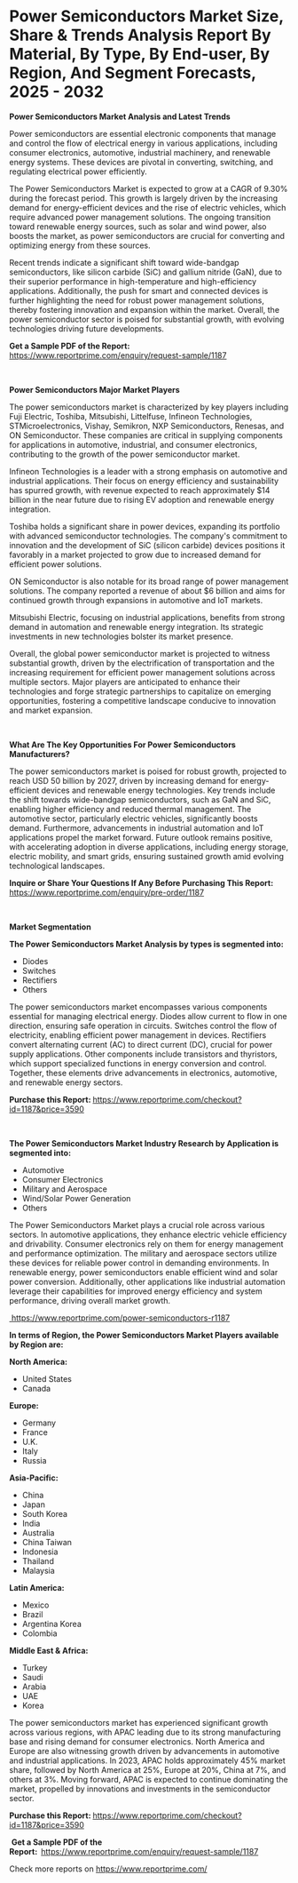 <p><h1>Power Semiconductors Market Size, Share & Trends Analysis Report By Material, By Type, By End-user, By Region, And Segment Forecasts, 2025 - 2032</h1></p><p><strong>Power Semiconductors Market Analysis and Latest Trends</strong></p>
<p><p>Power semiconductors are essential electronic components that manage and control the flow of electrical energy in various applications, including consumer electronics, automotive, industrial machinery, and renewable energy systems. These devices are pivotal in converting, switching, and regulating electrical power efficiently.</p><p>The Power Semiconductors Market is expected to grow at a CAGR of 9.30% during the forecast period. This growth is largely driven by the increasing demand for energy-efficient devices and the rise of electric vehicles, which require advanced power management solutions. The ongoing transition toward renewable energy sources, such as solar and wind power, also boosts the market, as power semiconductors are crucial for converting and optimizing energy from these sources.</p><p>Recent trends indicate a significant shift toward wide-bandgap semiconductors, like silicon carbide (SiC) and gallium nitride (GaN), due to their superior performance in high-temperature and high-efficiency applications. Additionally, the push for smart and connected devices is further highlighting the need for robust power management solutions, thereby fostering innovation and expansion within the market. Overall, the power semiconductor sector is poised for substantial growth, with evolving technologies driving future developments.</p></p>
<p><strong>Get a Sample PDF of the Report:&nbsp;</strong> <a href="https://www.reportprime.com/enquiry/request-sample/1187?utm_campaign=2643&utm_medium=2&utm_source=Github&utm_content=ia&utm_term=18032025&utm_id=power-semiconductors">https://www.reportprime.com/enquiry/request-sample/1187</a></p>
<p>&nbsp;</p>
<p><strong>Power Semiconductors Major Market Players</strong></p>
<p><p>The power semiconductors market is characterized by key players including Fuji Electric, Toshiba, Mitsubishi, Littelfuse, Infineon Technologies, STMicroelectronics, Vishay, Semikron, NXP Semiconductors, Renesas, and ON Semiconductor. These companies are critical in supplying components for applications in automotive, industrial, and consumer electronics, contributing to the growth of the power semiconductor market.</p><p>Infineon Technologies is a leader with a strong emphasis on automotive and industrial applications. Their focus on energy efficiency and sustainability has spurred growth, with revenue expected to reach approximately $14 billion in the near future due to rising EV adoption and renewable energy integration.</p><p>Toshiba holds a significant share in power devices, expanding its portfolio with advanced semiconductor technologies. The company's commitment to innovation and the development of SiC (silicon carbide) devices positions it favorably in a market projected to grow due to increased demand for efficient power solutions.</p><p>ON Semiconductor is also notable for its broad range of power management solutions. The company reported a revenue of about $6 billion and aims for continued growth through expansions in automotive and IoT markets.</p><p>Mitsubishi Electric, focusing on industrial applications, benefits from strong demand in automation and renewable energy integration. Its strategic investments in new technologies bolster its market presence.</p><p>Overall, the global power semiconductor market is projected to witness substantial growth, driven by the electrification of transportation and the increasing requirement for efficient power management solutions across multiple sectors. Major players are anticipated to enhance their technologies and forge strategic partnerships to capitalize on emerging opportunities, fostering a competitive landscape conducive to innovation and market expansion.</p></p>
<p>&nbsp;</p>
<p><strong>What Are The Key Opportunities For Power Semiconductors Manufacturers?</strong></p>
<p><p>The power semiconductors market is poised for robust growth, projected to reach USD 50 billion by 2027, driven by increasing demand for energy-efficient devices and renewable energy technologies. Key trends include the shift towards wide-bandgap semiconductors, such as GaN and SiC, enabling higher efficiency and reduced thermal management. The automotive sector, particularly electric vehicles, significantly boosts demand. Furthermore, advancements in industrial automation and IoT applications propel the market forward. Future outlook remains positive, with accelerating adoption in diverse applications, including energy storage, electric mobility, and smart grids, ensuring sustained growth amid evolving technological landscapes.</p></p>
<p><strong>Inquire or Share Your Questions If Any Before Purchasing This Report:</strong> <a href="https://www.reportprime.com/enquiry/pre-order/1187?utm_campaign=2643&utm_medium=2&utm_source=Github&utm_content=ia&utm_term=18032025&utm_id=power-semiconductors">https://www.reportprime.com/enquiry/pre-order/1187</a></p>
<p>&nbsp;</p>
<p><strong>Market Segmentation</strong></p>
<p><strong>The Power Semiconductors Market Analysis by types is segmented into:</strong></p>
<p><ul><li>Diodes</li><li>Switches</li><li>Rectifiers</li><li>Others</li></ul></p>
<p><p>The power semiconductors market encompasses various components essential for managing electrical energy. Diodes allow current to flow in one direction, ensuring safe operation in circuits. Switches control the flow of electricity, enabling efficient power management in devices. Rectifiers convert alternating current (AC) to direct current (DC), crucial for power supply applications. Other components include transistors and thyristors, which support specialized functions in energy conversion and control. Together, these elements drive advancements in electronics, automotive, and renewable energy sectors.</p></p>
<p><strong>Purchase this Report:&nbsp;</strong><a href="https://www.reportprime.com/checkout?id=1187&price=3590&utm_campaign=2643&utm_medium=2&utm_source=Github&utm_content=ia&utm_term=18032025&utm_id=power-semiconductors">https://www.reportprime.com/checkout?id=1187&price=3590</a></p>
<p>&nbsp;</p>
<p><strong>The Power Semiconductors Market Industry Research by Application is segmented into:</strong></p>
<p><ul><li>Automotive</li><li>Consumer Electronics</li><li>Military and Aerospace</li><li>Wind/Solar Power Generation</li><li>Others</li></ul></p>
<p><p>The Power Semiconductors Market plays a crucial role across various sectors. In automotive applications, they enhance electric vehicle efficiency and drivability. Consumer electronics rely on them for energy management and performance optimization. The military and aerospace sectors utilize these devices for reliable power control in demanding environments. In renewable energy, power semiconductors enable efficient wind and solar power conversion. Additionally, other applications like industrial automation leverage their capabilities for improved energy efficiency and system performance, driving overall market growth.</p></p>
<p><a href="https://www.reportprime.com/power-semiconductors-r1187?utm_campaign=2643&utm_medium=2&utm_source=Github&utm_content=ia&utm_term=18032025&utm_id=power-semiconductors">&nbsp;https://www.reportprime.com/power-semiconductors-r1187</a></p>
<p><strong>In terms of Region, the Power Semiconductors Market Players available by Region are:</strong></p>
<p>
    <p> <strong> North America: </strong>
        <ul>
            <li>United States</li>
            <li>Canada</li>
        </ul>
        </p> 
    <p> <strong> Europe: </strong>
        <ul>
            <li>Germany</li>
            <li>France</li>
            <li>U.K.</li>
            <li>Italy</li>
            <li>Russia</li>
        </ul>
        </p> 
    <p> <strong> Asia-Pacific: </strong>
        <ul>
            <li>China</li>
            <li>Japan</li>
            <li>South Korea</li>
            <li>India</li>
            <li>Australia</li>
            <li>China Taiwan</li>
            <li>Indonesia</li>
            <li>Thailand</li>
            <li>Malaysia</li>
        </ul>
        </p> 
    <p> <strong> Latin America: </strong>
        <ul>
            <li>Mexico</li>
            <li>Brazil</li>
            <li>Argentina Korea</li>
            <li>Colombia</li>
        </ul>
        </p> 
    <p> <strong> Middle East & Africa: </strong>
        <ul>
            <li>Turkey</li>
            <li>Saudi</li>
            <li>Arabia</li>
            <li>UAE</li>
            <li>Korea</li>
        </ul>
    </p>
    </p>
<p><p>The power semiconductors market has experienced significant growth across various regions, with APAC leading due to its strong manufacturing base and rising demand for consumer electronics. North America and Europe are also witnessing growth driven by advancements in automotive and industrial applications. In 2023, APAC holds approximately 45% market share, followed by North America at 25%, Europe at 20%, China at 7%, and others at 3%. Moving forward, APAC is expected to continue dominating the market, propelled by innovations and investments in the semiconductor sector.</p></p>
<p><strong>Purchase this Report: </strong><a href="https://www.reportprime.com/checkout?id=1187&price=3590&utm_campaign=2643&utm_medium=2&utm_source=Github&utm_content=ia&utm_term=18032025&utm_id=power-semiconductors">https://www.reportprime.com/checkout?id=1187&price=3590</a></p>
<p>&nbsp;<strong>Get a Sample PDF of the Report:&nbsp;&nbsp;</strong><a href="https://www.reportprime.com/enquiry/request-sample/1187?utm_campaign=2643&utm_medium=2&utm_source=Github&utm_content=ia&utm_term=18032025&utm_id=power-semiconductors">https://www.reportprime.com/enquiry/request-sample/1187</a></p>
<p><strong></strong></p>
<p>Check more reports on <a href="https://www.reportprime.com/?utm_campaign=2643&utm_medium=2&utm_source=Github&utm_content=ia&utm_term=18032025&utm_id=power-semiconductors">https://www.reportprime.com/</a></p>